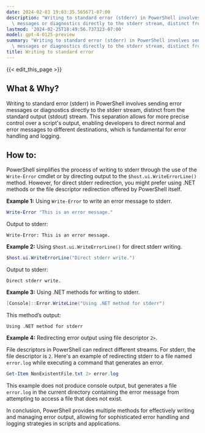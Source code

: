 ```yaml
---
date: 2024-02-03 19:03:35.565671-07:00
description: "Writing to standard error (stderr) in PowerShell involves sending error\
  \ messages or diagnostics directly to the stderr stream, distinct from the standard\u2026"
lastmod: '2024-02-25T18:49:56.737323-07:00'
model: gpt-4-0125-preview
summary: "Writing to standard error (stderr) in PowerShell involves sending error\
  \ messages or diagnostics directly to the stderr stream, distinct from the standard\u2026"
title: Writing to standard error
---
```


{{< edit_this_page >}}

## What & Why?

Writing to standard error (stderr) in PowerShell involves sending error messages or diagnostics directly to the stderr stream, distinct from the standard output (stdout) stream. This separation allows for more precise control over a script's output, enabling developers to direct normal and error messages to different destinations, which is fundamental for error handling and logging.

## How to:

PowerShell simplifies the process of writing to stderr through the use of the `Write-Error` cmdlet or by directing output to the `$host.ui.WriteErrorLine()` method. However, for direct stderr redirection, you might prefer using .NET methods or the file descriptor redirection offered by PowerShell itself.

**Example 1:** Using `Write-Error` to write an error message to stderr.

```powershell
Write-Error "This is an error message."
```

Output to stderr:
```
Write-Error: This is an error message.
```

**Example 2:** Using `$host.ui.WriteErrorLine()` for direct stderr writing.

```powershell
$host.ui.WriteErrorLine("Direct stderr write.")
```

Output to stderr:
```
Direct stderr write.
```

**Example 3:** Using .NET methods for writing to stderr.

```powershell
[Console]::Error.WriteLine("Using .NET method for stderr")
```

This method’s output:
```
Using .NET method for stderr
```

**Example 4:** Redirecting error output using file descriptor `2>`.

File descriptors in PowerShell can redirect different streams. For stderr, the file descriptor is `2`. Here's an example of redirecting stderr to a file named `error.log` while executing a command that generates an error.

```powershell
Get-Item NonExistentFile.txt 2> error.log
```

This example does not produce console output, but generates a file `error.log` in the current directory containing the error message from attempting to access a file that does not exist.

In conclusion, PowerShell provides multiple methods for effectively writing and managing error output, allowing for sophisticated error handling and logging strategies in scripts and applications.
